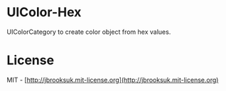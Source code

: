 # UIColor-Hex

UIColorCategory to create color object from hex values.

# License
MIT - [http://jbrooksuk.mit-license.org](http://jbrooksuk.mit-license.org)